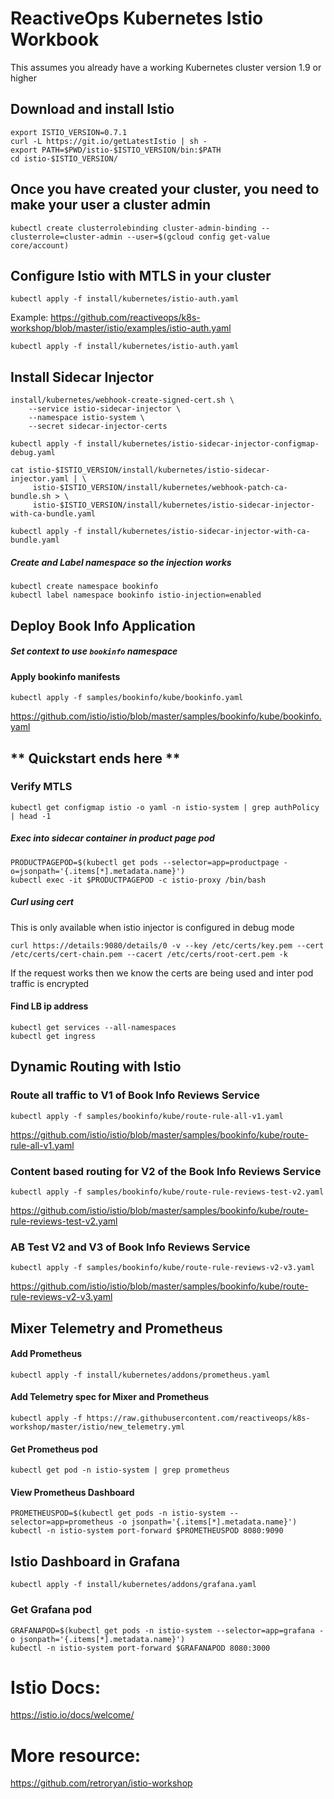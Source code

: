 

# ReactiveOps Kubernetes Istio Workbook
This assumes you already have a working Kubernetes cluster version 1.9 or higher

## Download and install Istio
```
export ISTIO_VERSION=0.7.1
curl -L https://git.io/getLatestIstio | sh -
export PATH=$PWD/istio-$ISTIO_VERSION/bin:$PATH
cd istio-$ISTIO_VERSION/
```

## Once you have created your cluster, you need to make your user a cluster admin
```
kubectl create clusterrolebinding cluster-admin-binding --clusterrole=cluster-admin --user=$(gcloud config get-value core/account)
```

## Configure Istio with MTLS in your cluster
```
kubectl apply -f install/kubernetes/istio-auth.yaml
```
Example:
https://github.com/reactiveops/k8s-workshop/blob/master/istio/examples/istio-auth.yaml

```
kubectl apply -f install/kubernetes/istio-auth.yaml
```
## Install Sidecar Injector
```
install/kubernetes/webhook-create-signed-cert.sh \
    --service istio-sidecar-injector \
    --namespace istio-system \
    --secret sidecar-injector-certs

kubectl apply -f install/kubernetes/istio-sidecar-injector-configmap-debug.yaml

cat istio-$ISTIO_VERSION/install/kubernetes/istio-sidecar-injector.yaml | \
     istio-$ISTIO_VERSION/install/kubernetes/webhook-patch-ca-bundle.sh > \
     istio-$ISTIO_VERSION/install/kubernetes/istio-sidecar-injector-with-ca-bundle.yaml

kubectl apply -f install/kubernetes/istio-sidecar-injector-with-ca-bundle.yaml
```

##### Create and Label namespace so the injection works
```
kubectl create namespace bookinfo
kubectl label namespace bookinfo istio-injection=enabled
```

## Deploy Book Info Application

##### Set context to use `bookinfo` namespace

#### Apply bookinfo manifests
```
kubectl apply -f samples/bookinfo/kube/bookinfo.yaml
```
https://github.com/istio/istio/blob/master/samples/bookinfo/kube/bookinfo.yaml

## ** Quickstart ends here **

### Verify MTLS
```
kubectl get configmap istio -o yaml -n istio-system | grep authPolicy | head -1
```
##### Exec into sidecar container in product page pod
```
PRODUCTPAGEPOD=$(kubectl get pods --selector=app=productpage -o=jsonpath='{.items[*].metadata.name}')
kubectl exec -it $PRODUCTPAGEPOD -c istio-proxy /bin/bash
```
##### Curl using cert
This is only available when istio injector is configured in debug mode
```
curl https://details:9080/details/0 -v --key /etc/certs/key.pem --cert /etc/certs/cert-chain.pem --cacert /etc/certs/root-cert.pem -k
```
If the request works then we know the certs are being used and inter pod traffic is encrypted

#### Find LB ip address
```
kubectl get services --all-namespaces
kubectl get ingress
```

## Dynamic Routing with Istio
### Route all traffic to V1 of Book Info Reviews Service

```
kubectl apply -f samples/bookinfo/kube/route-rule-all-v1.yaml
```
https://github.com/istio/istio/blob/master/samples/bookinfo/kube/route-rule-all-v1.yaml

### Content based routing for V2 of the Book Info Reviews Service
```
kubectl apply -f samples/bookinfo/kube/route-rule-reviews-test-v2.yaml
```
https://github.com/istio/istio/blob/master/samples/bookinfo/kube/route-rule-reviews-test-v2.yaml

### AB Test V2 and V3 of Book Info Reviews Service
```
kubectl apply -f samples/bookinfo/kube/route-rule-reviews-v2-v3.yaml
```
https://github.com/istio/istio/blob/master/samples/bookinfo/kube/route-rule-reviews-v2-v3.yaml

## Mixer Telemetry and Prometheus

#### Add Prometheus
```
kubectl apply -f install/kubernetes/addons/prometheus.yaml
```

#### Add Telemetry spec for Mixer and Prometheus
```
kubectl apply -f https://raw.githubusercontent.com/reactiveops/k8s-workshop/master/istio/new_telemetry.yml
```
#### Get Prometheus pod
```
kubectl get pod -n istio-system | grep prometheus
```
#### View Prometheus Dashboard
```
PROMETHEUSPOD=$(kubectl get pods -n istio-system --selector=app=prometheus -o jsonpath='{.items[*].metadata.name}')
kubectl -n istio-system port-forward $PROMETHEUSPOD 8080:9090
```

## Istio Dashboard in Grafana

```
kubectl apply -f install/kubernetes/addons/grafana.yaml
```
### Get Grafana pod
```
GRAFANAPOD=$(kubectl get pods -n istio-system --selector=app=grafana -o jsonpath='{.items[*].metadata.name}')
kubectl -n istio-system port-forward $GRAFANAPOD 8080:3000
```

# Istio Docs: 
https://istio.io/docs/welcome/

# More resource: 
https://github.com/retroryan/istio-workshop


